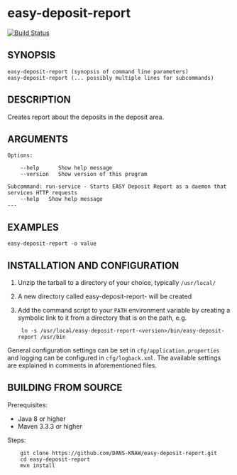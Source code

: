easy-deposit-report
===========
[![Build Status](https://travis-ci.org/DANS-KNAW/easy-deposit-report.png?branch=master)](https://travis-ci.org/DANS-KNAW/easy-deposit-report)

<!-- Remove this comment and extend the descriptions below -->


SYNOPSIS
--------

    easy-deposit-report (synopsis of command line parameters)
    easy-deposit-report (... possibly multiple lines for subcommands)


DESCRIPTION
-----------

Creates report about the deposits in the deposit area.


ARGUMENTS
---------

    Options:

        --help      Show help message
        --version   Show version of this program

    Subcommand: run-service - Starts EASY Deposit Report as a daemon that services HTTP requests
        --help   Show help message
    ---

EXAMPLES
--------

    easy-deposit-report -o value


INSTALLATION AND CONFIGURATION
------------------------------


1. Unzip the tarball to a directory of your choice, typically `/usr/local/`
2. A new directory called easy-deposit-report-<version> will be created
3. Add the command script to your `PATH` environment variable by creating a symbolic link to it from a directory that is
   on the path, e.g. 
   
        ln -s /usr/local/easy-deposit-report-<version>/bin/easy-deposit-report /usr/bin



General configuration settings can be set in `cfg/application.properties` and logging can be configured
in `cfg/logback.xml`. The available settings are explained in comments in aforementioned files.


BUILDING FROM SOURCE
--------------------

Prerequisites:

* Java 8 or higher
* Maven 3.3.3 or higher

Steps:

        git clone https://github.com/DANS-KNAW/easy-deposit-report.git
        cd easy-deposit-report
        mvn install
